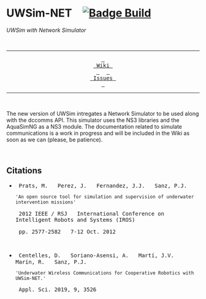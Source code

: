 
# UWSim-NET   [![Badge Build]][Status]

*UWSim with Network Simulator*

<br>

<div align = center>

---

[<kbd> <br> Wiki <br> </kbd>][Wiki]   
[<kbd> <br> Issues <br> </kbd>][Issues]

---

</div>

<br>


The new version of UWSim intregates a Network Simulator to be used along with the dccomms API. This simulator uses the NS3 libraries and the AquaSimNG as a NS3 module. The documentation related to simulate communications is a work in progress and will be included in the Wiki as soon as we can (please, be patience).

<br>

## Citations

- <kbd> Prats, M. </kbd> 
  <kbd> Perez, J. </kbd> 
  <kbd> Fernandez, J.J. </kbd> 
  <kbd> Sanz, P.J. </kbd>
  
  `'An open source tool for simulation and supervision of underwater intervention missions'`
  
  <kbd> 2012 IEEE / RSJ </kbd> 
  <kbd> International Conference on Intelligent Robots and Systems (IROS) </kbd>
  
  <kbd> pp. 2577-2582 </kbd> 
  <kbd> 7-12 Oct. 2012 </kbd>
  
  <br>

- <kbd> Centelles, D. </kbd> 
  <kbd> Soriano-Asensi, A. </kbd> 
  <kbd> Martí, J.V. </kbd> 
  <kbd> Marín, R. </kbd> 
  <kbd> Sanz, P.J. </kbd>
  
  `'Underwater Wireless Communications for Cooperative Robotics with UWSim-NET.'`
  
  <kbd> Appl. Sci. 2019, 9, 3526 </kbd>




<!----------------------------------------------------------------------------->

[Badge Build]: http://build.ros.org/job/Mbin_uB64__uwsim__ubuntu_bionic_amd64__binary/badge/icon

[Status]: http://build.ros.org/job/Mbin_uB64__uwsim__ubuntu_bionic_amd64__binary/
[Wiki]: http://www.irs.uji.es/uwsim/wiki/index.php?title=Main_Page
[Issues]: Documentation/Issues.md

